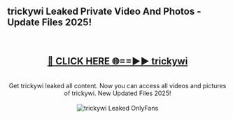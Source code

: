 <h2>trickywi Leaked Private Video And Photos - Update Files 2025!</h2>
<br>
<div align="center">
<h2><a href="https://top-ai-tools.click/QrbHav" rel="nofollow">🔴 CLICK HERE 🌐==►► trickywi</a></h2>
<br>
Get trickywi leaked all content. Now you can access all videos and pictures of trickywi. New Updated Files 2025!
<br>
<br>
<a href="https://top-ai-tools.click/QrbHav" rel="nofollow" data-target="animated-image.originalLink"><img src="https://i.ibb.co.com/WyWwxjT/player-gif2.gif" alt="trickywi Leaked  OnlyFans" style="max-width: 100%; display: inline-block;" data-target="animated-image.originalImage"></a>
</div>
<br>